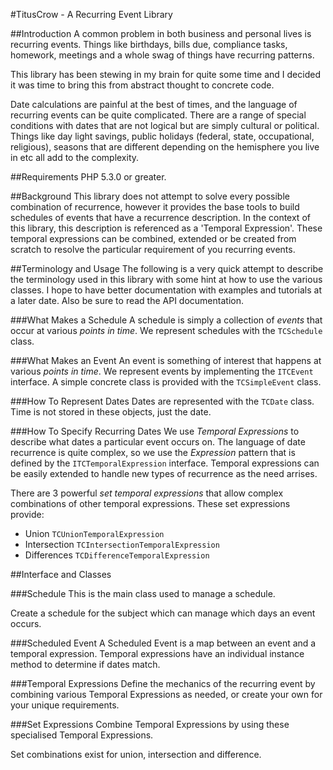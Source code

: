 #TitusCrow - A Recurring Event Library

##Introduction
A common problem in both business and personal lives is recurring events. Things
like birthdays, bills due, compliance tasks, homework, meetings and a whole
swag of things have recurring patterns.

This library has been stewing in my brain for quite some time and I
decided it was time to bring this from abstract thought to concrete code.

Date calculations are painful at the best of times, and the language
of recurring events can be quite complicated. There are a range of
special conditions with dates that are not logical but are simply
cultural or political. Things like day light savings, public holidays
(federal, state, occupational, religious), seasons that are different depending
on the hemisphere you live in etc all add to the complexity.

##Requirements
PHP 5.3.0 or greater.

##Background
This library does not attempt to solve every possible combination of recurrence,
however it provides the base tools to build schedules of events that have a
recurrence description. In the context of this library, this description is
referenced as a 'Temporal Expression'. These temporal expressions can be
combined, extended or be created from scratch to resolve the particular
requirement of you recurring events.

##Terminology and Usage
The following is a very quick attempt to describe the terminology used in this
library with some hint at how to use the various classes. I hope to have better
documentation with examples and tutorials at a later date. Also be sure to read
the API documentation.

###What Makes a Schedule
A schedule is simply a collection of _events_ that occur at various _points in
time_. We represent schedules with the `TCSchedule` class.

###What Makes an Event
An event is something of interest that happens at various _points in time_. We
represent events by implementing the `ITCEvent` interface. A simple concrete
class is provided with the `TCSimpleEvent` class.

###How To Represent Dates
Dates are represented with the `TCDate` class. Time is not stored in these
objects, just the date.

###How To Specify Recurring Dates
We use _Temporal Expressions_ to describe what dates a particular event occurs
on. The language of date recurrence is quite complex, so we use the _Expression_
pattern that is defined by the `ITCTemporalExpression` interface. Temporal
expressions can be easily extended to handle new types of recurrence as the
need arrises.

There are 3 powerful _set temporal expressions_ that allow complex combinations
of other temporal expressions. These set expressions provide:
- Union `TCUnionTemporalExpression`
- Intersection `TCIntersectionTemporalExpression`
- Differences `TCDifferenceTemporalExpression`

##Interface and Classes

###Schedule
This is the main class used to manage a schedule.

Create a schedule for the subject which can manage which days an
event occurs.

###Scheduled Event
A Scheduled Event is a map between an event and a temporal expression. Temporal
expressions have an individual instance method to determine if dates
match.

###Temporal Expressions
Define the mechanics of the recurring event by combining various Temporal Expressions
as needed, or create your own for your unique requirements.

###Set Expressions
Combine Temporal Expressions by using these specialised Temporal Expressions.

Set combinations exist for union, intersection and difference.
